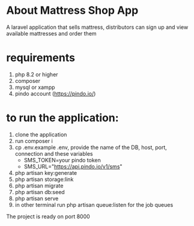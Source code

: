 # About Mattress Shop App

A laravel application that sells mattress, distributors can sign up and view available mattresses and order them

# requirements
1. php 8.2 or higher
2. composer
3. mysql or xampp
4. pindo account (https://pindo.io/)

# to run the application:
1. clone the application
2. run composer i
3. cp .env.example .env, provide the name of the DB, host, port, connection and these variables
     - SMS_TOKEN=your pindo token
     - SMS_URL="https://api.pindo.io/v1/sms"
4. php artisan key:generate
5. php artisan storage:link
6. php artisan migrate
7. php artisan db:seed
8. php artisan serve
9. in other terminal run php artisan queue:listen for the job queues

The project is ready on port 8000
